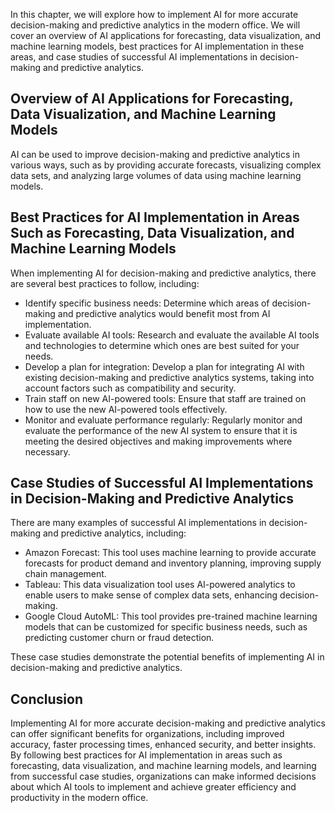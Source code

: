 

In this chapter, we will explore how to implement AI for more accurate decision-making and predictive analytics in the modern office. We will cover an overview of AI applications for forecasting, data visualization, and machine learning models, best practices for AI implementation in these areas, and case studies of successful AI implementations in decision-making and predictive analytics.

Overview of AI Applications for Forecasting, Data Visualization, and Machine Learning Models
--------------------------------------------------------------------------------------------

AI can be used to improve decision-making and predictive analytics in various ways, such as by providing accurate forecasts, visualizing complex data sets, and analyzing large volumes of data using machine learning models.

Best Practices for AI Implementation in Areas Such as Forecasting, Data Visualization, and Machine Learning Models
------------------------------------------------------------------------------------------------------------------

When implementing AI for decision-making and predictive analytics, there are several best practices to follow, including:

* Identify specific business needs: Determine which areas of decision-making and predictive analytics would benefit most from AI implementation.
* Evaluate available AI tools: Research and evaluate the available AI tools and technologies to determine which ones are best suited for your needs.
* Develop a plan for integration: Develop a plan for integrating AI with existing decision-making and predictive analytics systems, taking into account factors such as compatibility and security.
* Train staff on new AI-powered tools: Ensure that staff are trained on how to use the new AI-powered tools effectively.
* Monitor and evaluate performance regularly: Regularly monitor and evaluate the performance of the new AI system to ensure that it is meeting the desired objectives and making improvements where necessary.

Case Studies of Successful AI Implementations in Decision-Making and Predictive Analytics
-----------------------------------------------------------------------------------------

There are many examples of successful AI implementations in decision-making and predictive analytics, including:

* Amazon Forecast: This tool uses machine learning to provide accurate forecasts for product demand and inventory planning, improving supply chain management.
* Tableau: This data visualization tool uses AI-powered analytics to enable users to make sense of complex data sets, enhancing decision-making.
* Google Cloud AutoML: This tool provides pre-trained machine learning models that can be customized for specific business needs, such as predicting customer churn or fraud detection.

These case studies demonstrate the potential benefits of implementing AI in decision-making and predictive analytics.

Conclusion
----------

Implementing AI for more accurate decision-making and predictive analytics can offer significant benefits for organizations, including improved accuracy, faster processing times, enhanced security, and better insights. By following best practices for AI implementation in areas such as forecasting, data visualization, and machine learning models, and learning from successful case studies, organizations can make informed decisions about which AI tools to implement and achieve greater efficiency and productivity in the modern office.
